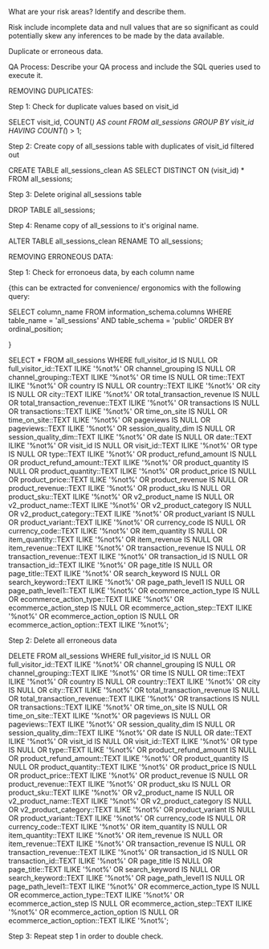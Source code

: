 What are your risk areas? Identify and describe them.

Risk include incomplete data and null values that are so significant as could potentially skew any inferences to be made by the data available.

Duplicate or erroneous data.

QA Process:
Describe your QA process and include the SQL queries used to execute it.

REMOVING DUPLICATES:

Step 1: Check for duplicate values based on visit_id

SELECT visit_id, COUNT(*) AS count
FROM all_sessions
GROUP BY visit_id
HAVING COUNT(*) > 1;

Step 2: Create copy of all_sessions table with duplicates of visit_id filtered out

CREATE TABLE all_sessions_clean AS
SELECT DISTINCT ON (visit_id) *
FROM all_sessions;

Step 3: Delete original all_sessions table

DROP TABLE all_sessions;

Step 4: Rename copy of all_sessions to it's original name.

ALTER TABLE all_sessions_clean RENAME TO all_sessions;



REMOVING ERRONEOUS DATA:

Step 1: Check for erronoeus data, by each column name

{this can be extracted for convenience/ ergonomics with the following query:

SELECT column_name
FROM information_schema.columns
WHERE table_name = 'all_sessions'
  AND table_schema = 'public'
ORDER BY ordinal_position;

}

SELECT *
FROM all_sessions
WHERE
  full_visitor_id IS NULL OR full_visitor_id::TEXT ILIKE '%not%' OR
  channel_grouping IS NULL OR channel_grouping::TEXT ILIKE '%not%' OR
  time IS NULL OR time::TEXT ILIKE '%not%' OR
  country IS NULL OR country::TEXT ILIKE '%not%' OR
  city IS NULL OR city::TEXT ILIKE '%not%' OR
  total_transaction_revenue IS NULL OR total_transaction_revenue::TEXT ILIKE '%not%' OR
  transactions IS NULL OR transactions::TEXT ILIKE '%not%' OR
  time_on_site IS NULL OR time_on_site::TEXT ILIKE '%not%' OR
  pageviews IS NULL OR pageviews::TEXT ILIKE '%not%' OR
  session_quality_dim IS NULL OR session_quality_dim::TEXT ILIKE '%not%' OR
  date IS NULL OR date::TEXT ILIKE '%not%' OR
  visit_id IS NULL OR visit_id::TEXT ILIKE '%not%' OR
  type IS NULL OR type::TEXT ILIKE '%not%' OR
  product_refund_amount IS NULL OR product_refund_amount::TEXT ILIKE '%not%' OR
  product_quantity IS NULL OR product_quantity::TEXT ILIKE '%not%' OR
  product_price IS NULL OR product_price::TEXT ILIKE '%not%' OR
  product_revenue IS NULL OR product_revenue::TEXT ILIKE '%not%' OR
  product_sku IS NULL OR product_sku::TEXT ILIKE '%not%' OR
  v2_product_name IS NULL OR v2_product_name::TEXT ILIKE '%not%' OR
  v2_product_category IS NULL OR v2_product_category::TEXT ILIKE '%not%' OR
  product_variant IS NULL OR product_variant::TEXT ILIKE '%not%' OR
  currency_code IS NULL OR currency_code::TEXT ILIKE '%not%' OR
  item_quantity IS NULL OR item_quantity::TEXT ILIKE '%not%' OR
  item_revenue IS NULL OR item_revenue::TEXT ILIKE '%not%' OR
  transaction_revenue IS NULL OR transaction_revenue::TEXT ILIKE '%not%' OR
  transaction_id IS NULL OR transaction_id::TEXT ILIKE '%not%' OR
  page_title IS NULL OR page_title::TEXT ILIKE '%not%' OR
  search_keyword IS NULL OR search_keyword::TEXT ILIKE '%not%' OR
  page_path_level1 IS NULL OR page_path_level1::TEXT ILIKE '%not%' OR
  ecommerce_action_type IS NULL OR ecommerce_action_type::TEXT ILIKE '%not%' OR
  ecommerce_action_step IS NULL OR ecommerce_action_step::TEXT ILIKE '%not%' OR
  ecommerce_action_option IS NULL OR ecommerce_action_option::TEXT ILIKE '%not%';


Step 2: Delete all erroneous data

  DELETE FROM all_sessions
WHERE
  full_visitor_id IS NULL OR full_visitor_id::TEXT ILIKE '%not%' OR
  channel_grouping IS NULL OR channel_grouping::TEXT ILIKE '%not%' OR
  time IS NULL OR time::TEXT ILIKE '%not%' OR
  country IS NULL OR country::TEXT ILIKE '%not%' OR
  city IS NULL OR city::TEXT ILIKE '%not%' OR
  total_transaction_revenue IS NULL OR total_transaction_revenue::TEXT ILIKE '%not%' OR
  transactions IS NULL OR transactions::TEXT ILIKE '%not%' OR
  time_on_site IS NULL OR time_on_site::TEXT ILIKE '%not%' OR
  pageviews IS NULL OR pageviews::TEXT ILIKE '%not%' OR
  session_quality_dim IS NULL OR session_quality_dim::TEXT ILIKE '%not%' OR
  date IS NULL OR date::TEXT ILIKE '%not%' OR
  visit_id IS NULL OR visit_id::TEXT ILIKE '%not%' OR
  type IS NULL OR type::TEXT ILIKE '%not%' OR
  product_refund_amount IS NULL OR product_refund_amount::TEXT ILIKE '%not%' OR
  product_quantity IS NULL OR product_quantity::TEXT ILIKE '%not%' OR
  product_price IS NULL OR product_price::TEXT ILIKE '%not%' OR
  product_revenue IS NULL OR product_revenue::TEXT ILIKE '%not%' OR
  product_sku IS NULL OR product_sku::TEXT ILIKE '%not%' OR
  v2_product_name IS NULL OR v2_product_name::TEXT ILIKE '%not%' OR
  v2_product_category IS NULL OR v2_product_category::TEXT ILIKE '%not%' OR
  product_variant IS NULL OR product_variant::TEXT ILIKE '%not%' OR
  currency_code IS NULL OR currency_code::TEXT ILIKE '%not%' OR
  item_quantity IS NULL OR item_quantity::TEXT ILIKE '%not%' OR
  item_revenue IS NULL OR item_revenue::TEXT ILIKE '%not%' OR
  transaction_revenue IS NULL OR transaction_revenue::TEXT ILIKE '%not%' OR
  transaction_id IS NULL OR transaction_id::TEXT ILIKE '%not%' OR
  page_title IS NULL OR page_title::TEXT ILIKE '%not%' OR
  search_keyword IS NULL OR search_keyword::TEXT ILIKE '%not%' OR
  page_path_level1 IS NULL OR page_path_level1::TEXT ILIKE '%not%' OR
  ecommerce_action_type IS NULL OR ecommerce_action_type::TEXT ILIKE '%not%' OR
  ecommerce_action_step IS NULL OR ecommerce_action_step::TEXT ILIKE '%not%' OR
  ecommerce_action_option IS NULL OR ecommerce_action_option::TEXT ILIKE '%not%';


Step 3: Repeat step 1 in order to double check.
